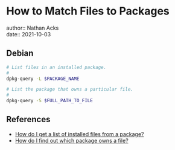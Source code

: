 # How to Match Files to Packages

author:: Nathan Acks  
date:: 2021-10-03

## Debian

```bash
# List files in an installed package.
#
dpkg-query -L $PACKAGE_NAME

# List the package that owns a particular file.
#
dpkg-query -S $FULL_PATH_TO_FILE
```

## References

* [How do I get a list of installed files from a package?](https://askubuntu.com/questions/32507/how-do-i-get-a-list-of-installed-files-from-a-package)
* [How do I find out which package owns a file?](https://superuser.com/questions/179353/how-do-i-find-out-which-package-owns-a-file)
